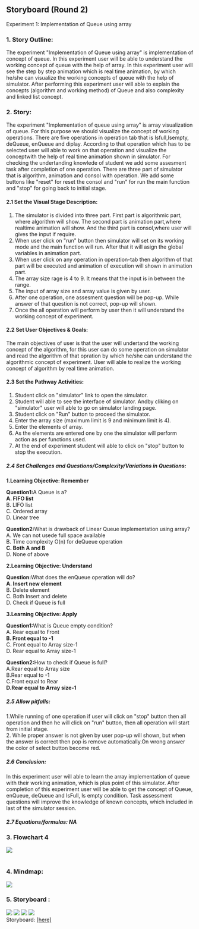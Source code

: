 ## Storyboard (Round 2)

Experiment 1: Implementation of Queue using array 

### 1. Story Outline:
The experiment "Implementation of Queue using array" is implementation of concept of queue. In this experiment user will be able to understand the working concept of queue with the help of array. In this experiment user will see the step by step animation which is real time animation, by which he/she can visualize the working concepts of queue with the help of simulator. After performing this experiment user will able to explain the concepts (algorithm and working method) of Queue and also complexity and linked list concept.
### 2. Story:
The experiment "Implementation of queue using array" is array visualization of queue. For this purpose we should visualize the concept of working operations. There are five operations in operation tab that is Isfull,Isempty, deQueue, enQueue and diplay. According to that operation which has to be selected user will able to work on that operation and visualize the conceptwith the help of real time animation shown in simulator. 
For checking the undertanding knowlede of student we add some assesment task after completion of one operation. 
There are three part of simulator that is algorithm, animation and consol with operation. We add some buttons like "reset" for reset the consol and "run" for run the main function and "stop" for going back to initial stage.

#### 2.1 Set the Visual Stage Description:
1. The simulator is divided into three part. First part is algorithmic part, where algorithm will show. The second part is animation part,where realtime animation will show. And the third part is consol,where user will gives the input if require.
2. When user click on "run" button then simulator will set on its working mode and the main function will run. After that it will asign the global variables in animation part.
3. When user click on any operation in operation-tab then algorithm of that part will be executed and animation of execution will shown in animation part.
4. The array size rage is 4 to 9. It means that the input is in between the range.
5. The input of array size and array value is given by user.
6. After one operation, one assesment question will be pop-up. While answer of that question is not correct, pop-up will shown.
7. Once the all operation will perform by user then it will understand the working concept of experiment.

#### 2.2 Set User Objectives & Goals:
The main objectives of user is that the user will undertand the working concept of the algorithm, for this user can do some operation on simulator and read the algorithm of that opration by which he/she can understand the algorithmic concept of experiment. User will able to realize the working concept of algorithm by real time animation. 

#### 2.3 Set the Pathway Activities:
1. Student click on "simulator" link to open the simulator.<br>
2. Student will able to see the interface of simulator. Andby cliking on "simulator" user will able to go on simulator landing page.<br>
3. Student click on "Run" button to proceed the simulator.<br>
4. Enter the array size (maximum limit is 9 and minimum limit is 4).<br>
5. Enter the elements of array.<br>
6. As the elements are entered one by one the simulator will perform action as per functions used.<br>
7. At the end of experiment student will able to click on "stop" button to stop the execution.

##### 2.4 Set Challenges and Questions/Complexity/Variations in Questions:

<b>1.Learning Objective: Remember</b><br>

<b>Question1:</b>A Queue is a?<br>
<b>A. FIFO list</b><br>
B. LIFO list<br>
C. Ordered array<br>
D. Linear tree<br>

<b>Question2:</b>What is drawback of Linear Queue implementation using array?<br>
A. We can not usede full space available<br>
B. Time complexity O(n) for deQueue operation<br>
<b>C. Both A and B</b><br>
D. None of above<br>

<b>2.Learning Objective: Understand</b><br>

<b>Question:</b>What does the enQueue operation will do?<br>
<b>A. Insert new element</b><br>
B. Delete element<br>
C. Both Insert and delete<br>
D. Check if Queue is full<br>

<b>3.Learning Objective: Apply</b><br>

<b>Question1:</b>What is Queue empty condition?<br>
A. Rear equal to Front<br>
<b>B. Front equal to -1</b><br>
C. Front equal to Array size-1<br>
D. Rear equal to Array size-1<br>

<b>Question2:</b>How to check if Queue is full?<br>
A.Rear equal to Array size<br>
B.Rear equal to -1<br>
C.Front equal to Rear<br>
<b>D.Rear equal to Array size-1</b><br>

##### 2.5 Allow pitfalls:

1.While running of one operation if user will click on "stop" button then all operation and then he will click on "run" button, then all operation will start from initial stage.<br>
2. While proper answer is not given by user pop-up will shown, but when the answer is correct then pop is remove automatically.On wrong answer the color of select button become red.

##### 2.6 Conclusion:

In this experiment user will able to learn the array implementation of queue with their working animation, which is plus point of this simulator. After completion of this experiment user will be able to get the concept of Queue, enQueue, deQueue and IsFull, Is empty condition. Task assessment questions will improve the knowledge of known concepts, which included in last of the simulator session. 

##### 2.7 Equations/formulas: NA

### 3. Flowchart 4
<img src="flowchart/flowchart.JPG"/><br>
<br>

### 4. Mindmap:
<img src="mindmap/mindmapqa.JPG"/>
 <br>
 
### 5. Storyboard :
<img src="images/v1.jpeg"/>
<img src="images/v2.jpeg"/>
<img src="images/v3.jpeg"/>
<img src="images/v4.jpeg"/><br>
Storyboard: <a href="storyboard/vgif.gif"> [here]</a>
